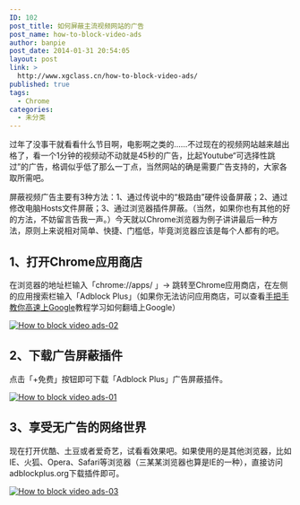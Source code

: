 ```yaml
---
ID: 102
post_title: 如何屏蔽主流视频网站的广告
post_name: how-to-block-video-ads
author: banpie
post_date: 2014-01-31 20:54:05
layout: post
link: >
  http://www.xgclass.cn/how-to-block-video-ads/
published: true
tags:
  - Chrome
categories:
  - 未分类
---
```

过年了没事干就看看什么节目啊，电影啊之类的……不过现在的视频网站越来越出格了，看一个1分钟的视频动不动就是45秒的广告，比起Youtube“可选择性跳过”的广告，格调似乎低了那么一丁点，当然网站的确是需要广告支持的，大家各取所需吧。

屏蔽视频广告主要有3种方法：1、通过传说中的“极路由”硬件设备屏蔽；2、通过修改电脑Hosts文件屏蔽；3、通过浏览器插件屏蔽。（当然，如果你也有其他的好的方法，不妨留言告我一声。）今天就以Chrome浏览器为例子讲讲最后一种方法，原则上来说相对简单、快捷、门槛低，毕竟浏览器应该是每个人都有的吧。

## 1、打开Chrome应用商店

在浏览器的地址栏输入「chrome://apps/ 」-> 跳转至Chrome应用商店，在左侧的应用搜索栏输入「Adblock Plus」（如果你无法访问应用商店，可以查看[手把手教你高速上Google][1]教程学习如何翻墙上Google）

[![How to block video ads-02][2]][2]

## 2、下载广告屏蔽插件

点击「+免费」按钮即可下载「Adblock Plus」广告屏蔽插件。

[![How to block video ads-01][3]][3]

## 3、享受无广告的网络世界

现在打开优酷、土豆或者爱奇艺，试看看效果吧。如果使用的是其他浏览器，比如IE、火狐、Opera、Safari等浏览器（三某某浏览器也算是IE的一种），直接访问adblockplus.org下载插件即可。

[![How to block video ads-03][4]][4]

 [1]: http://www.banpie.info/2013/12/shou-ba-shou-jiao-ni-gao-su-shang-google/
 [2]: http://7arnhx.com1.z0.glb.clouddn.com/wp-content/uploads/2014/01/How-to-block-video-ads-02.jpg
 [3]: http://7arnhx.com1.z0.glb.clouddn.com/wp-content/uploads/2014/01/How-to-block-video-ads-01.jpg
 [4]: http://7arnhx.com1.z0.glb.clouddn.com/wp-content/uploads/2014/01/How-to-block-video-ads-03.jpg
